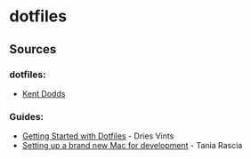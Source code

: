 # dotfiles

## Sources

### dotfiles:

- [Kent Dodds](https://github.com/kentcdodds/dotfiles/)

### Guides:

- [Getting Started with Dotfiles](https://driesvints.com/blog/getting-started-with-dotfiles/) - Dries Vints
- [Setting up a brand new Mac for development](https://www.taniarascia.com/setting-up-a-brand-new-mac-for-development/) - Tania Rascia
